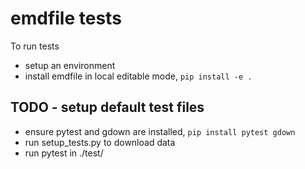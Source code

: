 # emdfile tests

To run tests
- setup an environment
- install emdfile in local editable mode, `pip install -e .`

## TODO - setup default test files
- ensure pytest and gdown are installed, `pip install pytest gdown`
- run setup_tests.py to download data
- run pytest in ./test/


